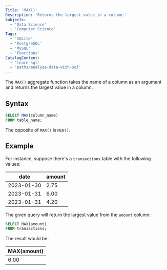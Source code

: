 ```yaml
---
Title: 'MAX()'
Description: 'Returns the largest value in a column.'
Subjects:
  - 'Data Science'
  - 'Computer Science'
Tags:
  - 'SQLite'
  - 'PostgreSQL'
  - 'MySQL'
  - 'Functions'
CatalogContent:
  - 'learn-sql'
  - 'paths/analyze-data-with-sql'
---
```


The `MAX()` aggregate function takes the name of a column as an argument and returns the largest value in a column.

## Syntax

```sql
SELECT MAX(column_name)
FROM table_name;
```

The opposite of `MAX()` is `MIN()`.

## Example

For instance, suppose there's a `transactions` table with the following values:

| date       | amount |
| ---------- | ------ |
| 2023-01-30 | 2.75   |
| 2023-01-31 | 6.00   |
| 2023-01-31 | 4.20   |

The given query will return the largest value from the `amount` column:

```sql
SELECT MAX(amount)
FROM transactions;
```

The result would be:

| MAX(amount) |
| ----------- |
| 6.00        |
